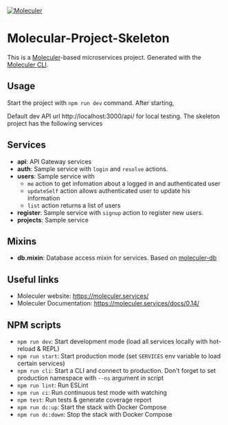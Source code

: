 [![Moleculer](https://badgen.net/badge/Powered%20by/Moleculer/0e83cd)](https://moleculer.services)

# Molecular-Project-Skeleton
This is a [Moleculer](https://moleculer.services/)-based microservices project. Generated with the [Moleculer CLI](https://moleculer.services/docs/0.14/moleculer-cli.html).

## Usage
Start the project with `npm run dev` command. 
After starting,

Default dev API url http://localhost:3000/api/ for local testing. 
The skeleton project has the following services


## Services
- **api**: API Gateway services
- **auth**: Sample service with `login` and `resolve` actions.
- **users**: Sample service  with 
  - `me` action to get infomation about a logged in  and authenticated user
  - `updateSelf` action allows authenticated user to update his information
  - `list` action returns a list of users
- **register**: Sample service with `signup` action to register new users.
- **projects**: Sample service

## Mixins
- **db.mixin**: Database access mixin for services. Based on [moleculer-db](https://github.com/moleculerjs/moleculer-db#readme)


## Useful links

* Moleculer website: https://moleculer.services/
* Moleculer Documentation: https://moleculer.services/docs/0.14/

## NPM scripts

- `npm run dev`: Start development mode (load all services locally with hot-reload & REPL)
- `npm run start`: Start production mode (set `SERVICES` env variable to load certain services)
- `npm run cli`: Start a CLI and connect to production. Don't forget to set production namespace with `--ns` argument in script
- `npm run lint`: Run ESLint
- `npm run ci`: Run continuous test mode with watching
- `npm test`: Run tests & generate coverage report
- `npm run dc:up`: Start the stack with Docker Compose
- `npm run dc:down`: Stop the stack with Docker Compose
